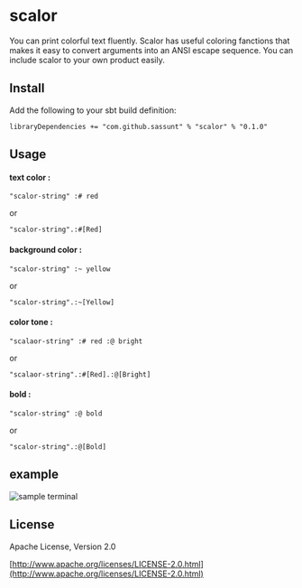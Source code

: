 # scalor

You can print colorful text fluently.
Scalor has useful coloring fanctions that makes it easy to convert arguments into an ANSI escape sequence.
You can include scalor to your own product easily.

## Install
Add the following to your sbt build definition:

```
libraryDependencies += "com.github.sassunt" % "scalor" % "0.1.0"
```

## Usage

#### text color :

    "scalor-string" :# red

or

    "scalor-string".:#[Red]

#### background color :

    "scalor-string" :~ yellow

or

    "scalor-string".:~[Yellow]

#### color tone :

    "scalaor-string" :# red :@ bright

or

    "scalaor-string".:#[Red].:@[Bright]

#### bold :

    "scalor-string" :@ bold

or

    "scalor-string".:@[Bold]



## example

![sample terminal](https://raw.github.com/sassunt/scalor/master/docs/img/scalor_example.png)


## License
Apache License, Version 2.0

[http://www.apache.org/licenses/LICENSE-2.0.html](http://www.apache.org/licenses/LICENSE-2.0.html)
